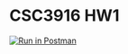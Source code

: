 # CSC3916 HW1

[![Run in Postman](https://run.pstmn.io/button.svg)](https://god.postman.co/run-collection/70e94443243ab8867eec?action=collection%2Fimport)